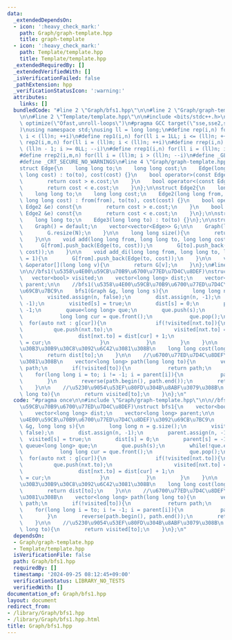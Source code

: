 ```yaml
---
data:
  _extendedDependsOn:
  - icon: ':heavy_check_mark:'
    path: Graph/graph-template.hpp
    title: graph-template
  - icon: ':heavy_check_mark:'
    path: Template/template.hpp
    title: Template/template.hpp
  _extendedRequiredBy: []
  _extendedVerifiedWith: []
  _isVerificationFailed: false
  _pathExtension: hpp
  _verificationStatusIcon: ':warning:'
  attributes:
    links: []
  bundledCode: "#line 2 \"Graph/bfs1.hpp\"\n\n#line 2 \"Graph/graph-template.hpp\"\
    \n\n#line 2 \"Template/template.hpp\"\n\n#include <bits/stdc++.h>\n#pragma GCC\
    \ optimize(\"Ofast,unroll-loops\")\n#pragma GCC target(\"sse,sse2,sse3,ssse3,sse4,popcnt,abm,mmx,avx,avx2,tune=native\"\
    )\nusing namespace std;\nusing ll = long long;\n#define rep(i,n) for(ll i = 0LL;\
    \ i < (ll)n; ++i)\n#define rep1(i,n) for(ll i = 1LL; i <= (ll)n; ++i)\n#define\
    \ rep2(i,m,n) for(ll i = (ll)m; i < (ll)n; ++i)\n#define rrep(i,n) for(ll i =\
    \ (ll)n - 1; i >= 0LL; --i)\n#define rrep1(i,n) for(ll i = (ll)n; i > 0LL; --i)\n\
    #define rrep2(i,m,n) for(ll i = (ll)m; i > (ll)n; --i)\n#define _GLIBCXX_DEBUG\n\
    #define _CRT_SECURE_NO_WARNINGS\n#line 4 \"Graph/graph-template.hpp\"\n\n//graph_template\n\
    struct Edge{\n    long long to;\n    long long cost;\n    Edge(long long to, long\
    \ long cost) : to(to), cost(cost) {}\n    bool operator>(const Edge &e) const{\n\
    \        return cost > e.cost;\n    }\n    bool operator<(const Edge &e) const{\n\
    \        return cost < e.cost;\n    }\n};\n\nstruct Edge2{\n    long long from;\n\
    \    long long to;\n    long long cost;\n    Edge2(long long from, long long to,\
    \ long long cost) : from(from), to(to), cost(cost) {}\n    bool operator>(const\
    \ Edge2 &e) const{\n        return cost > e.cost;\n    }\n    bool operator<(const\
    \ Edge2 &e) const{\n        return cost < e.cost;\n    }\n};\n\nstruct Edge3 {\n\
    \    long long to;\n    Edge3(long long to) : to(to) {}\n};\n\nstruct Graph{\n\
    \    Graph() = default;\n    vector<vector<Edge>> G;\n\n    Graph(long long N){\n\
    \        G.resize(N);\n    }\n\n    long long size(){\n        return G.size();\n\
    \    }\n\n    void add(long long from, long long to, long long cost = 1){\n  \
    \      G[from].push_back(Edge(to, cost));\n        G[to].push_back(Edge(from,\
    \ cost));\n    }\n\n    void add_di(long long from, long long to, long long cost\
    \ = 1){\n        G[from].push_back(Edge(to, cost));\n    }\n\n    vector<Edge>\
    \ &operator[](long long v){\n        return G[v];\n    }\n};\n#line 4 \"Graph/bfs1.hpp\"\
    \n\n//bfs1(\u5358\u4E00\u59CB\u70B9\u6700\u77ED\u7D4C\u8DEF)\nstruct bfs1{\n \
    \   vector<bool> visited;\n    vector<long long> dist;\n    vector<long long>\
    \ parent;\n\n    //bfs1(\u5358\u4E00\u59CB\u70B9\u6700\u77ED\u7D4C\u8DEF)\u3092\
    \u69CB\u7BC9\n    bfs1(Graph &g, long long s){\n        long long n = g.size();\n\
    \        visited.assign(n, false);\n        dist.assign(n, -1);\n        parent.assign(n,\
    \ -1);\n        visited[s] = true;\n        dist[s] = 0;\n        parent[s] =\
    \ -1;\n        queue<long long> que;\n        que.push(s);\n        while(!que.empty()){\n\
    \            long long cur = que.front();\n            que.pop();\n          \
    \  for(auto nxt : g[cur]){\n                if(!visited[nxt.to]){\n          \
    \          que.push(nxt.to);\n                    visited[nxt.to] = true;\n  \
    \                  dist[nxt.to] = dist[cur] + 1;\n                    parent[nxt.to]\
    \ = cur;\n                }\n            }\n        }\n    }\n\n    //\u6700\u5C0F\
    \u30B3\u30B9\u30C8\u3092\u6C42\u3081\u308B\n    long long cost(long long to){\n\
    \        return dist[to];\n    }\n\n    //\u6700\u77ED\u7D4C\u8DEF\u3092\u6C42\
    \u3081\u308B\n    vector<long long> path(long long to){\n        vector<long long>\
    \ path;\n        if(!visited[to]){\n            return path;\n        }\n    \
    \    for(long long i = to; i != -1; i = parent[i]){\n            path.push_back(i);\n\
    \        }\n        reverse(path.begin(), path.end());\n        return path;\n\
    \    }\n\n    //\u5230\u9054\u53EF\u80FD\u304B\u8ABF\u3079\u308B\n    bool cango(long\
    \ long to){\n        return visited[to];\n    }\n};\n"
  code: "#pragma once\n\n#include \"Graph/graph-template.hpp\"\n\n//bfs1(\u5358\u4E00\
    \u59CB\u70B9\u6700\u77ED\u7D4C\u8DEF)\nstruct bfs1{\n    vector<bool> visited;\n\
    \    vector<long long> dist;\n    vector<long long> parent;\n\n    //bfs1(\u5358\
    \u4E00\u59CB\u70B9\u6700\u77ED\u7D4C\u8DEF)\u3092\u69CB\u7BC9\n    bfs1(Graph\
    \ &g, long long s){\n        long long n = g.size();\n        visited.assign(n,\
    \ false);\n        dist.assign(n, -1);\n        parent.assign(n, -1);\n      \
    \  visited[s] = true;\n        dist[s] = 0;\n        parent[s] = -1;\n       \
    \ queue<long long> que;\n        que.push(s);\n        while(!que.empty()){\n\
    \            long long cur = que.front();\n            que.pop();\n          \
    \  for(auto nxt : g[cur]){\n                if(!visited[nxt.to]){\n          \
    \          que.push(nxt.to);\n                    visited[nxt.to] = true;\n  \
    \                  dist[nxt.to] = dist[cur] + 1;\n                    parent[nxt.to]\
    \ = cur;\n                }\n            }\n        }\n    }\n\n    //\u6700\u5C0F\
    \u30B3\u30B9\u30C8\u3092\u6C42\u3081\u308B\n    long long cost(long long to){\n\
    \        return dist[to];\n    }\n\n    //\u6700\u77ED\u7D4C\u8DEF\u3092\u6C42\
    \u3081\u308B\n    vector<long long> path(long long to){\n        vector<long long>\
    \ path;\n        if(!visited[to]){\n            return path;\n        }\n    \
    \    for(long long i = to; i != -1; i = parent[i]){\n            path.push_back(i);\n\
    \        }\n        reverse(path.begin(), path.end());\n        return path;\n\
    \    }\n\n    //\u5230\u9054\u53EF\u80FD\u304B\u8ABF\u3079\u308B\n    bool cango(long\
    \ long to){\n        return visited[to];\n    }\n};\n"
  dependsOn:
  - Graph/graph-template.hpp
  - Template/template.hpp
  isVerificationFile: false
  path: Graph/bfs1.hpp
  requiredBy: []
  timestamp: '2024-09-25 08:12:45+09:00'
  verificationStatus: LIBRARY_NO_TESTS
  verifiedWith: []
documentation_of: Graph/bfs1.hpp
layout: document
redirect_from:
- /library/Graph/bfs1.hpp
- /library/Graph/bfs1.hpp.html
title: Graph/bfs1.hpp
---
```

